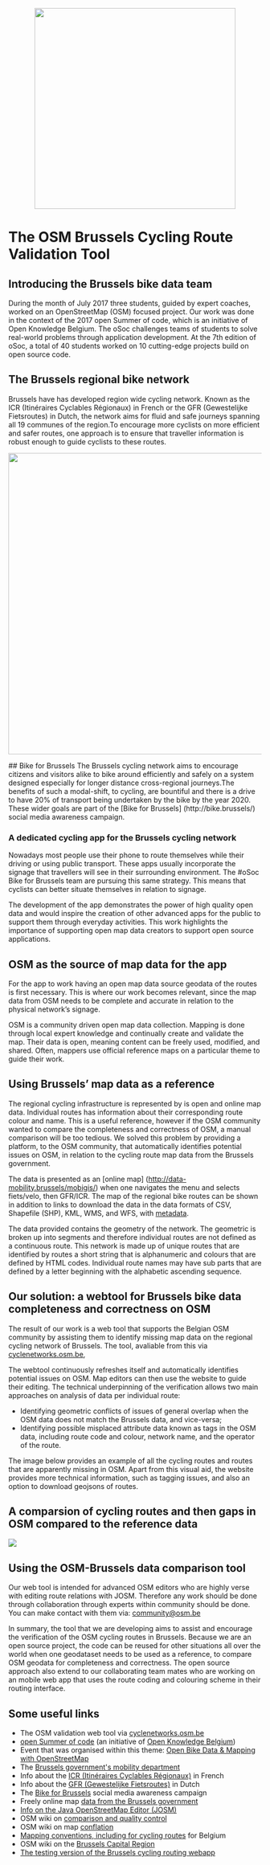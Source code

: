 <p align="center">
<img src="./images/bikeaway%20data%20logo.png" width="400">
</p>

# The OSM Brussels Cycling Route Validation Tool

## Introducing the Brussels bike data team

During the month of July 2017 three students, guided by expert coaches, worked on an OpenStreetMap (OSM) focused project. Our work was done in the context of the 2017 open Summer of code, which is an initiative of Open Knowledge Belgium. The oSoc challenges teams of students to solve real-world problems through application development. At the 7th edition of oSoc, a total of 40 students worked on 10 cutting-edge projects build on open source code.

## The Brussels regional bike network

Brussels have has developed region wide cycling network. Known as the ICR (Itinéraires Cyclables Régionaux) in French or the GFR (Gewestelijke Fietsroutes) in Dutch, the network aims for fluid and safe journeys spanning all 19 communes of the region.To encourage more cyclists on more efficient and safer routes, one approach is to ensure that traveller information is robust enough to guide cyclists to these routes. 

<p align="center">
<img src="./images/brusselsregioncyclingroutes.png" width="600">
</p>
## Bike for Brussels 
The Brussels cycling network aims to encourage citizens and visitors alike to bike around efficiently and safely on a system designed especially for longer distance cross-regional journeys.The benefits of such a modal-shift, to cycling, are bountiful and there is a drive to have 20% of transport being undertaken by the bike by the year 2020. These wider goals are part of the [Bike for Brussels] (http://bike.brussels/) social media awareness campaign.  

### A dedicated cycling app for the Brussels cycling network
Nowadays most people use their phone to route themselves while their driving or using public transport. These apps usually incorporate the signage that travellers will see in their surrounding environment. The #oSoc Bike for Brussels team are pursuing this same strategy. This means that cyclists can better situate themselves in relation to signage.

The development of the app demonstrates the power of high quality open data and would inspire the creation of other advanced apps for the public to support them through everyday activities. This work highlights the importance of supporting open map data creators to support open source applications. 

## OSM as the source of map data for the app

For the app to work having an open map data source geodata of the routes is first necessary. This is where our work becomes relevant, since the map data from OSM needs to be complete and accurate in relation to the physical network’s signage.

OSM is a community driven open map data collection. Mapping is done through local expert knowledge and continually create and validate the map. Their data is open, meaning content can be freely used, modified, and shared. Often, mappers use official reference maps on a particular theme to guide their work. 


## Using Brussels’ map data as a reference

The regional cycling infrastructure is represented by is open and online map data. Individual routes has information about their corresponding route colour and name. This is a useful reference, however if the OSM community wanted to compare the completeness and correctness of OSM, a manual comparison will be too tedious. We solved this problem by providing a platform, to the OSM community, that automatically identifies potential issues on OSM, in relation to the cycling route map data from the Brussels government. 

The data is presented as an [online map] (http://data-mobility.brussels/mobigis/) when one navigates the menu and selects fiets/velo, then GFR/ICR. The map of the regional bike routes can be shown in addition to links to download the data in the data formats of CSV, Shapefile (SHP), KML, WMS, and WFS, with [metadata](http://data-mobility.brussels/metadata/nl/icr/).

The data provided contains the geometry of the network. The geometric is broken up into segments and therefore individual routes are not defined as a continuous route. This network is made up of unique routes that are identified by routes a short string that is alphanumeric and colours that are defined by HTML codes. Individual route names may have sub parts that are defined by a letter beginning with the alphabetic ascending sequence.


## Our solution: a webtool for Brussels bike data completeness and correctness on OSM 

The result of our work is a web tool that supports the Belgian OSM community by assisting them to identify missing map data on the regional cycling network of Brussels. The tool, avaliable from this via [cyclenetworks.osm.be](http://cyclenetworks.osm.be/),

The webtool continuously refreshes itself and automatically identifies potential issues on OSM. Map editors can then use the website to guide their editing. The technical underpinning of the verification allows two main approaches on analysis of data per individual route:

- Identifying geometric conflicts of issues of general overlap when the OSM data does not match the Brussels data, and vice-versa;
- Identifying possible misplaced attribute data known as tags in the OSM data, including route code and colour, network name, and the operator of the route.

The image below provides an example of all the cycling routes and routes that are apparently missing in OSM. Apart from this visual aid, the website provides more technical information, such as tagging issues, and also an option to download geojsons of routes.  

## A comparsion of cycling routes and then gaps in OSM compared to the reference data

<img src="./images/osmbrusselsdatacomparsion.gif">

## Using the OSM-Brussels data comparison tool

Our web tool is intended for advanced OSM editors who are highly verse with editing route relations with JOSM. Therefore any work should be done through collaboration through experts within community should be done. You can make contact with them via: community@osm.be

In summary, the tool that we are developing aims to assist and encourage the verification of the OSM cycling routes in Brussels. Because we are an open source project, the code can be reused for other situations all over the world when one geodataset needs to be used as a reference, to compare OSM geodata for completeness and correctness. The open source approach also extend to our collaborating team mates who are working on an mobile web app that uses the route coding and colouring scheme in their routing interface. 

## Some useful links

* The OSM validation web tool via [cyclenetworks.osm.be](http://cyclenetworks.osm.be/)
* [open Summer of code](http://2017.summerofcode.be/) (an initiative of [Open Knowledge Belgium](https://www.openknowledge.be/))
* Event that was organised within this theme: [Open Bike Data & Mapping with OpenStreetMap](https://www.eventbrite.com/e/open-bike-data-mapping-with-openstreetmap-registration-34806438996)
* The [Brussels government's mobility department](http://mobility.brussels/)
* Info about the [ICR (Itinéraires Cyclables Régionaux)](http://www.bruxellesmobilite.irisnet.be/articles/velo/itineraires-cyclables) in French
* Info about the [GFR (Gewestelijke Fietsroutes)](http://www.mobielbrussel.irisnet.be/articles/fiets/fietsroutes) in Dutch
* The [Bike for Brussels](http://bike.brussels/) social media awareness campaign
* Freely online map [data from the Brussels government](http://data-mobility.brussels/mobigis/nl/)
* [Info on the Java OpenStreetMap Editor (JOSM)](https://josm.openstreetmap.de/)
* OSM wiki on [comparison and quality control](http://wiki.openstreetmap.org/wiki/Comparing_OSM_with_other_datasets)
* OSM wiki on map [conflation](http://wiki.openstreetmap.org/wiki/Conflation)
* [Mapping conventions, including for cycling routes](http://wiki.openstreetmap.org/wiki/WikiProject_Belgium/Conventions/Cycle_Routes) for Belgium
* OSM wiki on the [Brussels Capital Region](http://wiki.openstreetmap.org/wiki/WikiProject_Belgium/Cycle_Routes%23Itin.C3.A9raires_Cyclables_R.C3.A9gionaux_-_Gewestelijke_Fietsroute)
* [The testing version of the Brussels cycling routing webapp](https://osoc17.github.io/rideaway-frontend/)
